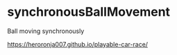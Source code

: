 # synchronousBallMovement
Ball moving synchronously

https://heroronja007.github.io/playable-car-race/
